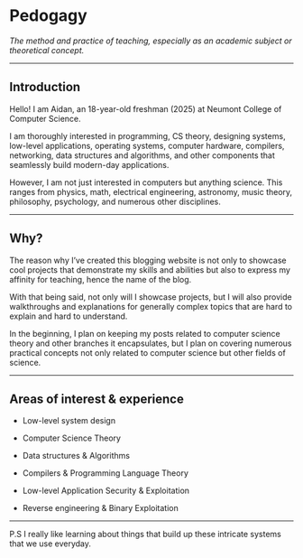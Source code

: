 # Pedogagy
*The method and practice of teaching, especially as an academic subject or theoretical concept.*

---
## Introduction
Hello! I am Aidan, an 18-year-old freshman (2025) at Neumont College of Computer Science.

I am thoroughly interested in programming, CS theory, designing systems, low-level applications, operating systems, computer hardware, compilers, networking, data structures and algorithms, and other components that seamlessly build modern-day applications.

However, I am not just interested in computers but anything science. This ranges from physics, math, electrical engineering, astronomy, music theory, philosophy, psychology, and numerous other disciplines.

---
## Why?
The reason why I’ve created this blogging website is not only to showcase cool projects that demonstrate my skills and abilities but also to express my affinity for teaching, hence the name of the blog.

With that being said, not only will I showcase projects, but I will also provide walkthroughs and explanations for generally complex topics that are hard to explain and hard to understand.

In the beginning, I plan on keeping my posts related to computer science theory and other branches it encapsulates, but I plan on covering numerous practical concepts not only related to computer science but other fields of science.

---
## Areas of interest & experience
* Low-level system design

* Computer Science Theory

* Data structures & Algorithms

* Compilers & Programming Language Theory

* Low-level Application Security & Exploitation

* Reverse engineering & Binary Exploitation

---
P.S I really like learning about things that build up these intricate systems that we use everyday.

